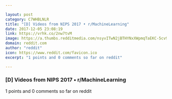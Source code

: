 ```yaml
---

layout: post
category: C7WHBLNLR
title: "[D] Videos from NIPS 2017 • r/MachineLearning"
date: 2017-12-05 23:08:19
link: https://vrhk.co/2nw7tvM
image: https://a.thumbs.redditmedia.com/nsyvITwN2jBTHYNxXWpmqTaEKC-5cv95v22nwFWTRz0.jpg
domain: reddit.com
author: "reddit"
icon: https://www.reddit.com/favicon.ico
excerpt: "1 points and 0 comments so far on reddit"

---
```


### [D] Videos from NIPS 2017 • r/MachineLearning

1 points and 0 comments so far on reddit